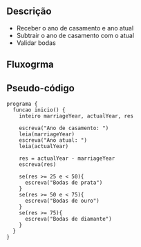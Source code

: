 ## Descrição
  * Receber o ano de casamento e ano atual
  * Subtrair o ano de casamento com o atual
  * Validar bodas
## Fluxogrma
## Pseudo-código

```
programa {
  funcao inicio() {
    inteiro marriageYear, actualYear, res

    escreva("Ano de casamento: ")
    leia(marriageYear)
    escreva("Ano atual: ")
    leia(actualYear)

    res = actualYear - marriageYear
    escreva(res)

    se(res >= 25 e < 50){
      escreva("Bodas de prata")
    }
    se(res >= 50 e < 75){
      escreva("Bodas de ouro")
    }
    se(res >= 75){
      escreva("Bodas de diamante")
    }
  }
}
```
